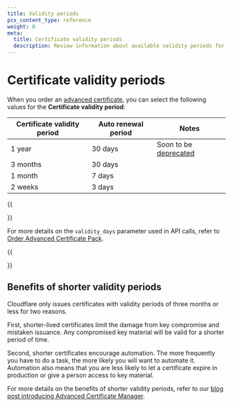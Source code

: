 ```yaml
---
title: Validity periods
pcx_content_type: reference
weight: 8
meta:
  title: Certificate validity periods
  description: Review information about available validity periods for your Cloudflare Advanced Certificates.
---
```


# Certificate validity periods

When you order an [advanced certificate](/ssl/edge-certificates/advanced-certificate-manager/manage-certificates/), you can select the following values for the **Certificate validity period**:

| Certificate validity period | Auto renewal period | Notes |
| --- | --- | --- |
| 1 year | 30 days | Soon to be [deprecated](/ssl/reference/migration-guides/digicert-update/) |
| 3 months | 30 days |
| 1 month | 7 days |
| 2 weeks | 3 days |

{{<Aside type="note">}}

For more details on the `validity_days` parameter used in API calls, refer to [Order Advanced Certificate Pack](/api/operations/certificate-packs-order-advanced-certificate-manager-certificate-pack).

{{</Aside>}}

## Benefits of shorter validity periods

Cloudflare only issues certificates with validity periods of three months or less for two reasons.

First, shorter-lived certificates limit the damage from key compromise and mistaken issuance. Any compromised key material will be valid for a shorter period of time.

Second, shorter certificates encourage automation. The more frequently you have to do a task, the more likely you will want to automate it. Automation also means that you are less likely to let a certificate expire in production or give a person access to key material.

For more details on the benefits of shorter validity periods, refer to our [blog post introducing Advanced Certificate Manager](https://blog.cloudflare.com/advanced-certificate-manager/).
